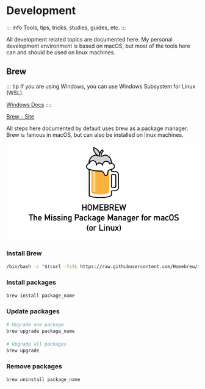 # Development
::: info
Tools, tips, tricks, studies, guides, etc.
:::

All development related topics are documented here. 
My personal development environment is based on macOS, but most of the tools here can and should be used on linux machines.

## Brew

::: tip
If you are using Windows, you can use Windows Subsystem for Linux (WSL).

[Windows Docs](https://learn.microsoft.com/pt-br/windows/wsl/install)
::::

[Brew - Site](https://brew.sh/)

All steps here documented by default uses brew as a package manager.
Brew is famous in macOS, but can also be installed on linux machines.

![HomeBrew](./brew.png)

### Install Brew
```bash
/bin/bash -c "$(curl -fsSL https://raw.githubusercontent.com/Homebrew/install/HEAD/install.sh)"
```

### Install packages
```bash
brew install package_name
```

### Update packages
```bash
# Upgrade one package
brew upgrade package_name

# Upgrade all packages
brew upgrade
```

### Remove packages
```bash
brew uninstall package_name
```